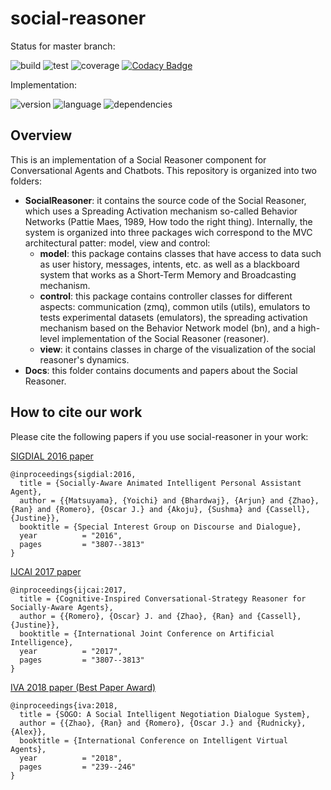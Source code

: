 # social-reasoner

Status for master branch:

[//]: # (this is a comment: see this link for badges using travis-CI, codecov, etc: https://github.com/mlindauer/SMAC3/blob/warmstarting_multi_model/README.md) 
![build](https://img.shields.io/badge/build-passing-green.svg?cacheSeconds=2592000) 
![test](https://img.shields.io/badge/test-passing-green.svg?cacheSeconds=2592000) 
![coverage](https://img.shields.io/badge/coverage-90%25-yellowgreen.svg?cacheSeconds=2592000) 
[![Codacy Badge](https://api.codacy.com/project/badge/Grade/3278c98625224ca5895f28623f1787a9)](https://www.codacy.com/app/ojrlopez27/social-reasoner?utm_source=github.com&amp;utm_medium=referral&amp;utm_content=ojrlopez27/social-reasoner&amp;utm_campaign=Badge_Grade)

Implementation:

![version](https://img.shields.io/badge/version-2.0-blue.svg?cacheSeconds=2592000)
![language](https://img.shields.io/badge/language-Java-yellowgreen.svg?cacheSeconds=2592000) 
![dependencies](https://img.shields.io/badge/dependencies-sent2vec-orange.svg?cacheSeconds=2592000)

## Overview

This is an implementation of a Social Reasoner component for Conversational Agents and Chatbots. This repository is organized into two folders:
- **SocialReasoner**: it contains the source code of the Social Reasoner, which uses a Spreading Activation mechanism so-called Behavior Networks (Pattie Maes, 1989, How todo the right thing). Internally, the system is organized into three packages wich correspond to the MVC architectural patter: model, view and control:
	- **model**: this package contains classes that have access to data such as user history, messages, intents, etc. as well as a blackboard system that works as a Short-Term Memory and Broadcasting mechanism.
	- **control**: this package contains controller classes for different aspects: communication (zmq), common utils (utils), emulators to tests experimental datasets (emulators), the spreading activation mechanism based on the Behavior Network model (bn), and a high-level implementation of the Social Reasoner (reasoner).
	- **view**: it contains classes in charge of the visualization of the social reasoner's dynamics.
- **Docs**: this folder contains documents and papers about the Social Reasoner. 


## How to cite our work

Please cite the following papers if you use social-reasoner in your work:

[SIGDIAL 2016 paper](https://www.semanticscholar.org/paper/Socially-Aware-Animated-Intelligent-Personal-Agent-Matsuyama-Bhardwaj/8571611db04df42d9ddcca39b1a3c23c11d51b6d)
```
@inproceedings{sigdial:2016,
  title = {Socially-Aware Animated Intelligent Personal Assistant Agent},
  author = {{Matsuyama}, {Yoichi} and {Bhardwaj}, {Arjun} and {Zhao}, {Ran} and {Romero}, {Oscar J.} and {Akoju}, {Sushma} and {Cassell}, {Justine}},
  booktitle = {Special Interest Group on Discourse and Dialogue},
  year          = "2016",
  pages         = "3807--3813"
}
```

[IJCAI 2017 paper](https://www.ijcai.org/proceedings/2017/532)
```
@inproceedings{ijcai:2017,
  title = {Cognitive-Inspired Conversational-Strategy Reasoner for Socially-Aware Agents},
  author = {{Romero}, {Oscar} J. and {Zhao}, {Ran} and {Cassell}, {Justine}},
  booktitle = {International Joint Conference on Artificial Intelligence},
  year          = "2017",
  pages         = "3807--3813"
}
```

[IVA 2018 paper (Best Paper Award)](https://dl.acm.org/citation.cfm?id=3267880&preflayout=tabs)
```
@inproceedings{iva:2018,
  title = {SOGO: A Social Intelligent Negotiation Dialogue System},
  author = {{Zhao}, {Ran} and {Romero}, {Oscar J.} and {Rudnicky}, {Alex}},
  booktitle = {International Conference on Intelligent Virtual Agents},
  year          = "2018",
  pages         = "239--246"
}
```
